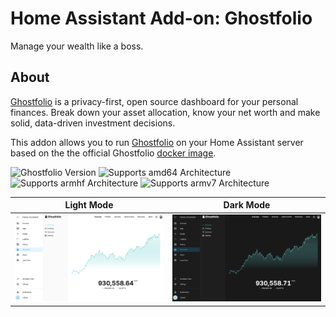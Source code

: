 # Home Assistant Add-on: Ghostfolio

Manage your wealth like a boss.

## About

[Ghostfolio][] is a privacy-first, open source dashboard for your personal finances. Break down your asset allocation, know your net worth and make solid, data-driven investment decisions.

This addon allows you to run [Ghostfolio][] on your Home Assistant server based on the the official Ghostfolio [docker image][].

![Ghostfolio Version](https://img.shields.io/badge/dynamic/json?label=Ghostfolio%20Version&url=https%3A%2F%2Fraw.githubusercontent.com%2Flildude%2Fha-addons%2Fmain%2Fghostfolio%2Fbuild.json&query=%24.args.ghostfolio_version)
![Supports amd64 Architecture][amd64-shield]
![Supports armhf Architecture][armhf-shield]
![Supports armv7 Architecture][armv7-shield]

| Light Mode                                         | Dark Mode                                     |
| --------------------------------------------- | -------------------------------------------- |
| ![Light screenshot](imgs/screenshot-light.png) | ![Dark screenshot](imgs/screenshot-dark.png) |

[Ghostfolio]: https://ghostfol.io
[docker image]: https://hub.docker.com/r/ghostfolio/ghostfolio
[amd64-shield]: https://img.shields.io/badge/amd64-yes-green.svg
[armhf-shield]: https://img.shields.io/badge/armhf-yes-green.svg
[armv7-shield]: https://img.shields.io/badge/armv7-yes-green.svg
